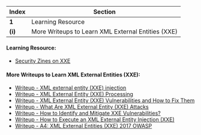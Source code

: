 Index | Section
---   | ---
**1** | Learning Resource
**(i)** | More Writeups to Learn XML External Entities (XXE)





#### Learning Resource:

  * [Security Zines on XXE](https://securityzines.com/flyers/xxe.html)


#### More Writeups to Learn XML External Entities (XXE):

  * [Writeup - XML external entity (XXE) injection](https://portswigger.net/web-security/xxe)
  * [Writeup - XML External Entity (XXE) Processing](https://owasp.org/www-community/vulnerabilities/XML_External_Entity_(XXE)_Processing)
  * [Writeup - XML External Entity (XXE) Vulnerabilities and How to Fix Them](https://brightsec.com/blog/xxe-vulnerability/)
  * [Writeup - What Are XML External Entity (XXE) Attacks](https://www.acunetix.com/blog/articles/xml-external-entity-xxe-vulnerabilities/)
  * [Writeup - How to Identify and Mitigate XXE Vulnerabilities?](https://www.indusface.com/blog/how-to-identify-and-mitigate-xxe-vulnerability/)
  * [Writeup - How to Execute an XML External Entity Injection (XXE)](https://www.cobalt.io/blog/how-to-execute-an-xml-external-entity-injection-xxe)
  * [Writeup - A4: XML External Entities (XXE) 2017 OWASP](https://www.wallarm.com/what/a4-xml-external-entities-xxe-2017-owasp)

